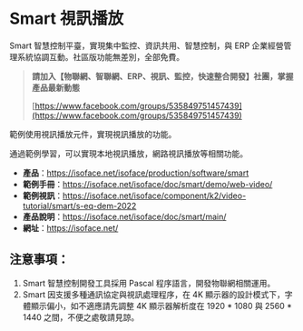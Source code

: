 # Smart 視訊播放

Smart 智慧控制平臺，實現集中監控、資訊共用、智慧控制，與 ERP 企業經營管理系統協調互動。社區版功能無差別，全部免費。

> **請加入【物聯網、智聯網、ERP、視訊、監控，快速整合開發】社團，掌握產品最新動態**
>
> [https://www.facebook.com/groups/535849751457439](https://www.facebook.com/groups/535849751457439)

範例使用視訊播放元件，實現視訊播放的功能。

通過範例學習，可以實現本地視訊播放，網路視訊播放等相關功能。

* **產品**：https://isoface.net/isoface/production/software/smart
* **範例手冊**：https://isoface.net/isoface/doc/smart/demo/web-video/
* **範例視訊**：https://isoface.net/isoface/component/k2/video-tutorial/smart/s-eq-dem-2022
* **產品說明**：https://isoface.net/isoface/doc/smart/main/
* **網址**：https://isoface.net/

## 注意事項：
1. Smart 智慧控制開發工具採用 Pascal 程序語言，開發物聯網相關運用。
2. Smart 因支援多種通訊協定與視訊處理程序，在 4K 顯示器的設計模式下，字體顯示偏小，如不適應請先調整 4K 顯示器解析度在 1920 * 1080 與 2560 * 1440 之間，不便之處敬請見諒。